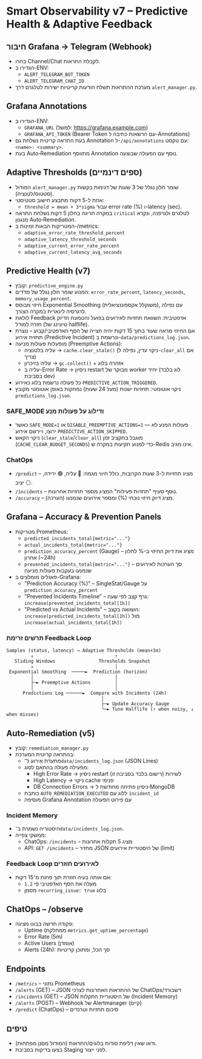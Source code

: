 # Smart Observability v7 – Predictive Health & Adaptive Feedback

## חיבור Grafana → Telegram (Webhook)

- בחרו Channel/Chat לקבלת התראות.
- הגדירו ב-ENV:
  - `ALERT_TELEGRAM_BOT_TOKEN`
  - `ALERT_TELEGRAM_CHAT_ID`
- מערכת ההתראות תשלח הודעות קריטיות ישירות לטלגרם דרך `alert_manager.py`.

## Grafana Annotations

- הגדירו ב-ENV:
  - `GRAFANA_URL` (למשל: https://grafana.example.com)
  - `GRAFANA_API_TOKEN` (Bearer Token עם הרשאות כתיבה ל-Annotations)
- בעת התראה קריטית נשלחת גם Annotation ל-`/api/annotations` עם טקסט: `<name>: <summary>`.
- בעת Auto‑Remediation מתווסף Annotation נוסף עם הפעולה שבוצעה.

## Adaptive Thresholds (ספים דינמיים)

- המודול `alert_manager.py` שומר חלון נגלל של 3 שעות של דגימות בקשות (סטטוס/לטנציה).
- אחת ל-5 דקות מתבצע חישוב סטטיסטי:
  - `threshold = mean + 3*sigma` עבור error rate (%) ו-latency (sec).
- במקרה חריגה בחלון 5 דקות נשלחת התראה `critical` לטלגרם ולגרפנה, ונקרא מנגנון Auto‑Remediation.
- המטריקות הבאות זמינות ב-/metrics:
  - `adaptive_error_rate_threshold_percent`
  - `adaptive_latency_threshold_seconds`
  - `adaptive_current_error_rate_percent`
  - `adaptive_current_latency_avg_seconds`

## Predictive Health (v7)

- קובץ: `predictive_engine.py`
- המנוע שומר חלון נגלל של מדדים: `error_rate_percent`, `latency_seconds`, `memory_usage_percent`.
- חיזוי מבוסס Exponential Smoothing (משוקלל אקספוננציאלית), עם נפילה לרגרסיה לינארית במקרה הצורך.
- לולאת Feedback אדפטיבית: השוואת תחזיות לאירועים בפועל והטמעת הדיוק חזרה למודל (טיונינג של halflife).
- אם החיזוי מראה שעוד בתוך 15 דקות יהיה חצייה של הסף האדפטיבי/קבוע – נוצרת תחזית אירוע (Predictive Incident) ונרשמת ב-`data/predictions_log.json`.
- מופעלות פעולות מניעה (Preemptive Actions):
  - עליה בלטנציה → `cache.clear_stale()` (ניקוי עדין, נפילה ל-`clear_all` אם צריך)
  - עליה בזיכרון → `gc.collect()` + אזהרה בלוג
  - עליה ב-Error Rate → ניסיון restart מבוקר של worker יחיד (לוג בלבד בסביבת dev)
- כל פעולה נרשמת בלוג כאירוע `PREDICTIVE_ACTION_TRIGGERED`.
- ניקוי אוטומטי: תחזיות ישנות (מעל 24 שעות) נמחקות באופן אוטומטי מקובץ `predictions_log.json`.

### SAFE_MODE ודילוג על פעולות מנע

- כאשר `SAFE_MODE=1` או `DISABLE_PREEMPTIVE_ACTIONS=1` — פעולות המנע לא ירוצו, ויירשם אירוע `PREDICTIVE_ACTION_SKIPPED`.
- ניקוי הקאש (`clear_stale`/`clear_all`) מוגבל בתקציב זמן (`CACHE_CLEAR_BUDGET_SECONDS`) כדי למנוע תקיעות במקרה ש-Redis אינו מגיב.

### ChatOps

- `/predict` – מציג תחזיות ל-3 שעות הקרובות, כולל חיווי מגמה: 🔴 עליה, 🟢 ירידה, ⚪ יציב.
- `/incidents` – נוסף סעיף "תחזיות פעילות" המציג מספר תחזיות אחרונות.
- `/accuracy` – מציג דיוק חיזוי נוכחי (%) ומספר אירועים שנמנעו (הערכה).

## Grafana – Accuracy & Prevention Panels

- מטריקות Prometheus:
  - `predicted_incidents_total{metric="..."}`
  - `actual_incidents_total{metric="..."}`
  - `prediction_accuracy_percent` (Gauge) – מציג את דיוק החיזוי ב-% לחלון אחרון (~24h)
  - `prevented_incidents_total{metric="..."}` – סך הערכות לאירועים שנמנעו בעקבות פעולות מניעה
- פאנלים מומלצים ב-Grafana:
  - "Prediction Accuracy (%)" – SingleStat/Gauge על `prediction_accuracy_percent`
  - "Prevented Incidents Timeline" – גרף קצב לפי שעה: `increase(prevented_incidents_total[1h])`
  - "Predicted vs Actual Incidents" – השוואה בקצב: `increase(predicted_incidents_total[1h])` מול `increase(actual_incidents_total[1h])`

### תרשים זרימת Feedback Loop

```
Samples (status, latency) → Adaptive Thresholds (mean+3σ)
         ↓                              ↑
   Sliding Windows                Thresholds Snapshot
         ↓                              │
 Exponential Smoothing  ─────►  Prediction (horizon)
         │                              │
         ├─► Preemptive Actions         │
         │                              │
      Predictions Log ──────►  Compare with Incidents (24h)
                                   │
                                   ├─► Update Accuracy Gauge
                                   └─► Tune Halflife (↑ when noisy, ↓ when misses)
```

## Auto‑Remediation (v5)

- קובץ: `remediation_manager.py`
- בהתראה קריטית המערכת:
  - מתעדת אירוע ל־`data/incidents_log.json` (JSON Lines)
  - מפעילה פעולה בהתאם לסוג:
    - High Error Rate → ניסיון restart לשירות (רישום בלבד בסביבה זו)
    - High Latency → ניקוי cache פנימי
    - DB Connection Errors → ניסיון פתיחה מחודשת ל‑MongoDB
  - כותבת `AUTO_REMEDIATION_EXECUTED` ללוג עם `incident_id`
  - מוסיפה Grafana Annotation עם פירוט הפעולה

### Incident Memory

- היסטוריה נשמרת ב־`data/incidents_log.json`.
- ממשקי צפייה:
  - ChatOps: `/incidents` – מציג 5 תקלות אחרונות
  - API: `GET /incidents` – מחזיר JSON של היסטוריית אירועים (limit)

### Feedback Loop לאירועים חוזרים

- אם אותה בעיה חוזרת תוך פחות מ־15 דקות:
  - מעלה את הסף האדפטיבי פי `1.2`
  - מסמן `recurring_issue: true` בלוג

## ChatOps – /observe

- פקודה חדשה בבוט מציגה:
  - Uptime (ממחלקת `metrics.get_uptime_percentage`)
  - Error Rate (5m)
  - Active Users (אומדן)
  - Alerts (24h): סך הכל, ומתוכן קריטיות

## Endpoints

- `/metrics` – נתוני Prometheus
- `/alerts` (GET) – JSON של ההתראות האחרונות לצרכי ChatOps/דשבורד
- `/incidents` (GET) – JSON של היסטוריית התקלות (Incident Memory)
- `/alerts` (POST) – Webhook של Alertmanager (קיים)
 - `/predict` (ChatOps) – סיכום תחזיות וטרנדים

## טיפים

- ודאו שאין דליפת סודות בלוגים/התראות (המודול מסנן מפתחות).
- בצעו בדיקות בסביבת Staging לפני ייצור.
